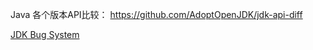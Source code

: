 Java 各个版本API比较： https://github.com/AdoptOpenJDK/jdk-api-diff

[JDK Bug System](https://bugs.openjdk.org/secure/Dashboard.jspa)
